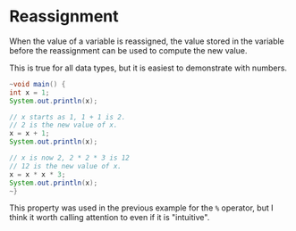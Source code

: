 # Reassignment

When the value of a variable is reassigned, the value stored in the variable
before the reassignment can be used to compute the new value.

This is true for all data types, but it is easiest to demonstrate with numbers.

```java
~void main() {
int x = 1;
System.out.println(x);

// x starts as 1, 1 + 1 is 2.
// 2 is the new value of x.
x = x + 1;
System.out.println(x);

// x is now 2, 2 * 2 * 3 is 12
// 12 is the new value of x.
x = x * x * 3;
System.out.println(x);
~}
```

This property was used in the previous example for the `%` operator, but I think it worth calling attention to even if it is "intuitive".
